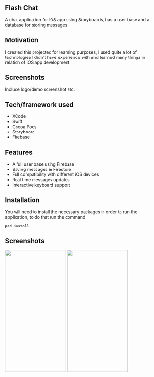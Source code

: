 ## Flash Chat
A chat application for iOS app using Storyboards, has a user base and a database for storing messages.

## Motivation
I created this projected for learning purposes, I used quite a lot of technologies I didn't have experience with and learned many things in relation of iOS app development.
 
## Screenshots
Include logo/demo screenshot etc.

## Tech/framework used
- XCode
- Swift
- Cocoa Pods
- Storyboard
- Firebase

## Features
- A full user base using Firebase
- Saving messages in Firestore
- Full compatibility with different iOS devices
- Real time messages updates
- Interactive keyboard support

## Installation
You will need to install the necessary packages in order to run the application, to do that run the command:
```
pod install
```
## Screenshots
<img src="Screenshots/welcome-screen" width="200" height="400" />
<img src="Screenshots/chat-screen" width="200" height="400" />

